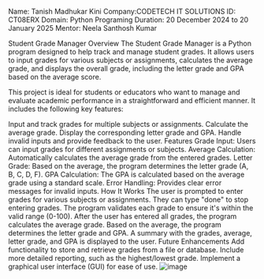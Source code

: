 Name: Tanish Madhukar Kini 
Company:CODETECH IT SOLUTIONS 
ID: CT08ERX
Domain: Python Programing
Duration: 20 December 2024 to 20 January 2025
Mentor: Neela Santhosh Kumar

Student Grade Manager
Overview
The Student Grade Manager is a Python program designed to help track and manage student grades. It allows users to input grades for various subjects or assignments, calculates the average grade, and displays the overall grade, including the letter grade and GPA based on the average score.

This project is ideal for students or educators who want to manage and evaluate academic performance in a straightforward and efficient manner. It includes the following key features:

Input and track grades for multiple subjects or assignments.
Calculate the average grade.
Display the corresponding letter grade and GPA.
Handle invalid inputs and provide feedback to the user.
Features
Grade Input: Users can input grades for different assignments or subjects.
Average Calculation: Automatically calculates the average grade from the entered grades.
Letter Grade: Based on the average, the program determines the letter grade (A, B, C, D, F).
GPA Calculation: The GPA is calculated based on the average grade using a standard scale.
Error Handling: Provides clear error messages for invalid inputs.
How It Works
The user is prompted to enter grades for various subjects or assignments. They can type "done" to stop entering grades.
The program validates each grade to ensure it's within the valid range (0-100).
After the user has entered all grades, the program calculates the average grade.
Based on the average, the program determines the letter grade and GPA.
A summary with the grades, average, letter grade, and GPA is displayed to the user.
Future Enhancements
Add functionality to store and retrieve grades from a file or database.
Include more detailed reporting, such as the highest/lowest grade.
Implement a graphical user interface (GUI) for ease of use.
![image](https://github.com/user-attachments/assets/b7a3ad5d-6f82-4e82-bf61-0f47b446881a)
